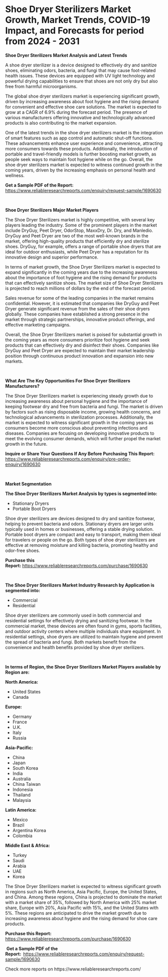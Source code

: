 <p><h1>Shoe Dryer Sterilizers Market Growth, Market Trends, COVID-19 Impact, and Forecasts for period from 2024 - 2031</h1></p><p><strong>Shoe Dryer Sterilizers Market Analysis and Latest Trends</strong></p>
<p><p>A shoe dryer sterilizer is a device designed to effectively dry and sanitize shoes, eliminating odors, bacteria, and fungi that may cause foot-related health issues. These devices are equipped with UV light technology and powerful drying capabilities to ensure that shoes are not only dry but also free from harmful microorganisms.</p><p>The global shoe dryer sterilizers market is experiencing significant growth, driven by increasing awareness about foot hygiene and the rising demand for convenient and effective shoe care solutions. The market is expected to grow at a CAGR of 6.9% during the forecast period. The presence of various manufacturers offering innovative and technologically advanced products is also contributing to the market expansion.</p><p>One of the latest trends in the shoe dryer sterilizers market is the integration of smart features such as app control and automatic shut-off functions. These advancements enhance user experience and convenience, attracting more consumers towards these products. Additionally, the introduction of portable and travel-friendly models is further boosting market growth, as people seek ways to maintain foot hygiene while on the go. Overall, the shoe dryer sterilizers market is expected to witness continued growth in the coming years, driven by the increasing emphasis on personal health and wellness.</p></p>
<p><strong>Get a Sample PDF of the Report:&nbsp;</strong> <a href="https://www.reliableresearchreports.com/enquiry/request-sample/1690630">https://www.reliableresearchreports.com/enquiry/request-sample/1690630</a></p>
<p>&nbsp;</p>
<p><strong>Shoe Dryer Sterilizers Major Market Players</strong></p>
<p><p>The Shoe Dryer Sterilizers market is highly competitive, with several key players leading the industry. Some of the prominent players in the market include DryGuy, Peet Dryer, OdorStop, MaxxDry, Dr. Dry, and Manledio. DryGuy and Peet Dryer are two of the most well-known brands in the market, offering high-quality products that efficiently dry and sterilize shoes. DryGuy, for example, offers a range of portable shoe dryers that are ideal for outdoor enthusiasts, while Peet Dryer has a reputation for its innovative design and superior performance.</p><p>In terms of market growth, the Shoe Dryer Sterilizers market is expected to expand significantly in the coming years due to the increasing awareness about the importance of foot hygiene and the rising demand for products that can effectively sanitize shoes. The market size of Shoe Dryer Sterilizers is projected to reach millions of dollars by the end of the forecast period.</p><p>Sales revenue for some of the leading companies in the market remains confidential. However, it is estimated that companies like DryGuy and Peet Dryer generate significant revenue from the sales of their shoe dryers globally. These companies have established a strong presence in the market through strategic partnerships, innovative product offerings, and effective marketing campaigns.</p><p>Overall, the Shoe Dryer Sterilizers market is poised for substantial growth in the coming years as more consumers prioritize foot hygiene and seek products that can effectively dry and disinfect their shoes. Companies like DryGuy and Peet Dryer are expected to maintain their market leadership position through continuous product innovation and expansion into new markets.</p></p>
<p>&nbsp;</p>
<p><strong>What Are The Key Opportunities For Shoe Dryer Sterilizers Manufacturers?</strong></p>
<p><p>The Shoe Dryer Sterilizers market is experiencing steady growth due to increasing awareness about personal hygiene and the importance of keeping footwear dry and free from bacteria and fungi. The market is driven by factors such as rising disposable income, growing health concerns, and technological advancements in sterilization processes. Additionally, the market is expected to witness significant growth in the coming years as consumers become more conscious about preventing infections and diseases. Companies are focusing on developing innovative products to meet the evolving consumer demands, which will further propel the market growth in the future.</p></p>
<p><strong>Inquire or Share Your Questions If Any Before Purchasing This Report:</strong> <a href="https://www.reliableresearchreports.com/enquiry/pre-order-enquiry/1690630">https://www.reliableresearchreports.com/enquiry/pre-order-enquiry/1690630</a></p>
<p>&nbsp;</p>
<p><strong>Market Segmentation</strong></p>
<p><strong>The Shoe Dryer Sterilizers Market Analysis by types is segmented into:</strong></p>
<p><ul><li>Stationary Dryers</li><li>Portable Boot Dryers</li></ul></p>
<p><p>Shoe dryer sterilizers are devices designed to dry and sanitize footwear, helping to prevent bacteria and odors. Stationary dryers are larger units typically used in homes or businesses, offering a stable drying solution. Portable boot dryers are compact and easy to transport, making them ideal for travelers or people on the go. Both types of shoe dryer sterilizers are effective at removing moisture and killing bacteria, promoting healthy and odor-free shoes.</p></p>
<p><strong>Purchase this Report:&nbsp;</strong><a href="https://www.reliableresearchreports.com/purchase/1690630">https://www.reliableresearchreports.com/purchase/1690630</a></p>
<p>&nbsp;</p>
<p><strong>The Shoe Dryer Sterilizers Market Industry Research by Application is segmented into:</strong></p>
<p><ul><li>Commercial</li><li>Residential</li></ul></p>
<p><p>Shoe dryer sterilizers are commonly used in both commercial and residential settings for effectively drying and sanitizing footwear. In the commercial market, these devices are often found in gyms, sports facilities, and outdoor activity centers where multiple individuals share equipment. In residential settings, shoe dryers are utilized to maintain hygiene and prevent the spread of bacteria and fungi. Both markets benefit from the convenience and health benefits provided by shoe dryer sterilizers.</p></p>
<p>&nbsp;</p>
<p><strong>In terms of Region, the Shoe Dryer Sterilizers Market Players available by Region are:</strong></p>
<p>
    <p> <strong> North America: </strong>
        <ul>
            <li>United States</li>
            <li>Canada</li>
        </ul>
        </p> 
    <p> <strong> Europe: </strong>
        <ul>
            <li>Germany</li>
            <li>France</li>
            <li>U.K.</li>
            <li>Italy</li>
            <li>Russia</li>
        </ul>
        </p> 
    <p> <strong> Asia-Pacific: </strong>
        <ul>
            <li>China</li>
            <li>Japan</li>
            <li>South Korea</li>
            <li>India</li>
            <li>Australia</li>
            <li>China Taiwan</li>
            <li>Indonesia</li>
            <li>Thailand</li>
            <li>Malaysia</li>
        </ul>
        </p> 
    <p> <strong> Latin America: </strong>
        <ul>
            <li>Mexico</li>
            <li>Brazil</li>
            <li>Argentina Korea</li>
            <li>Colombia</li>
        </ul>
        </p> 
    <p> <strong> Middle East & Africa: </strong>
        <ul>
            <li>Turkey</li>
            <li>Saudi</li>
            <li>Arabia</li>
            <li>UAE</li>
            <li>Korea</li>
        </ul>
    </p>
    </p>
<p><p>The Shoe Dryer Sterilizers market is expected to witness significant growth in regions such as North America, Asia Pacific, Europe, the United States, and China. Among these regions, China is projected to dominate the market with a market share of 35%, followed by North America with 25% market share, Europe with 20%, Asia Pacific with 15%, and the United States with 5%. These regions are anticipated to drive the market growth due to increasing awareness about hygiene and the rising demand for shoe care products.</p></p>
<p><strong>Purchase this Report: </strong><a href="https://www.reliableresearchreports.com/purchase/1690630">https://www.reliableresearchreports.com/purchase/1690630</a></p>
<p>&nbsp;<strong>Get a Sample PDF of the Report:&nbsp;&nbsp;</strong><a href="https://www.reliableresearchreports.com/enquiry/request-sample/1690630">https://www.reliableresearchreports.com/enquiry/request-sample/1690630</a></p>
<p><strong></strong></p>
<p>Check more reports on https://www.reliableresearchreports.com/</p>